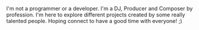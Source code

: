 I'm not a programmer or a developer.
I'm a DJ, Producer and Composer by profession.
I'm here to explore different projects created by some really talented people.
Hoping connect to have a good time with everyone! ;)
